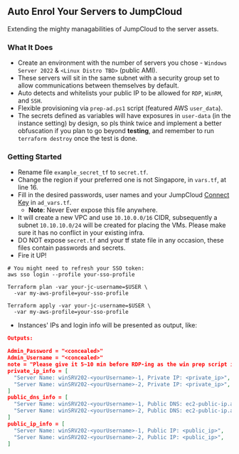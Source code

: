 ## Auto Enrol Your Servers to JumpCloud 
Extending the mighty managabilities of JumpCloud to the server assets. 

### What It Does

* Create an environment with the number of servers you chose - `Windows Server 2022` & `<Linux Distro TBD>` (public AMI).
* These servers will sit in the same subnet with a security group set to allow communications between themselves by default. 
* Auto detects and whitelists your public IP to be allowed for `RDP`, `WinRM`, and `SSH`.
* Flexible provisioning via `prep-ad.ps1` script (featured AWS `user_data`). 
* The secrets defined as variables will have exposures in `user-data` (in the instance setting) by design, so pls think twice and implement a better obfuscation if you plan to go beyond **testing**, and remember to run `terraform destroy` once the test is done. 

### Getting Started
* Rename file `example_secret_tf` to `secret.tf`.
* Change the region if your preferred one is not Singapore, in `vars.tf`, at line 16. 
* Fill in the desired passwords, user names and your JumpCloud [Connect Key](https://jumpcloud.com/support/understand-the-agent) in `ad_vars.tf`. 
  * **Note**: Never Ever expose this file anywhere. 
* It will create a new VPC and use `10.10.0.0/16` CIDR, subsequently a subnet `10.10.10.0/24` will be created for placing the VMs. Please make sure it has no conflict in your existing infra. 
* DO NOT expose `secret.tf` and your tf state file in any occasion, these files contain passwords and secrets. 
* Fire it UP!
```hcl
# You might need to refresh your SSO token:
aws sso login --profile your-sso-profile

Terraform plan -var your-jc-username=$USER \
  -var my-aws-profile=your-sso-profile

Terraform apply -var your-jc-username=$USER \
  -var my-aws-profile=your-sso-profile
```
* Instances' IPs and login info will be presented as output, like:
```json
Outputs:

Admin_Password = "<concealed>"
Admin_Username = "<concealed>"
note = "Please give it 5~10 min before RDP-ing as the win prep script is busy doing its job, go grab a coffee! :-) "
private_ip_info = [
  "Server Name: winSRV202-<yourUsername>-1, Private IP: <private_ip>",
  "Server Name: winSRV202-<yourUsername>-2, Private IP: <private_ip>",
]
public_dns_info = [
  "Server Name: winSRV202-<yourUsername>-1, Public DNS: ec2-public-ip.ap-southeast-1.compute.amazonaws.com",
  "Server Name: winSRV202-<yourUsername>-2, Public DNS: ec2-public-ip.ap-southeast-1.compute.amazonaws.com",
]
public_ip_info = [
  "Server Name: winSRV202-<yourUsername>-1, Public IP: <public_ip>",
  "Server Name: winSRV202-<yourUsername>-2, Public IP: <public_ip>",
]

```
